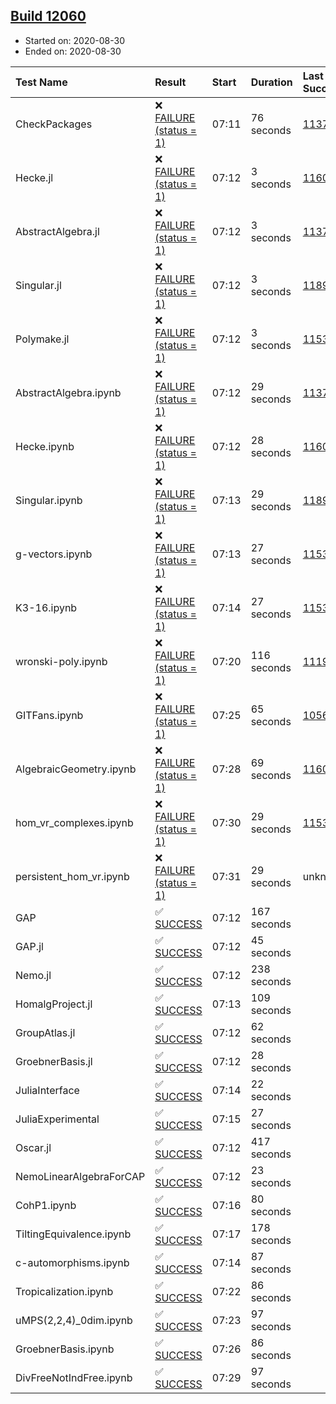 ## [Build 12060](https://oscarci.mathematik.uni-kl.de/job/oscar/12060/)

* Started on: 2020-08-30
* Ended on: 2020-08-30

| Test Name    | Result | Start | Duration | Last Success | First Failure |
|:-------------|:-------|:------|:---------|:-------------|:--------------|
| CheckPackages | ❌ [FAILURE (status = 1)](https://oscarci.mathematik.uni-kl.de/job/oscar/12060/artifact/logs/build-12060/CheckPackages.log) | 07:11 | 76 seconds | [11376](https://oscarci.mathematik.uni-kl.de/job/oscar/11376/) | [11377](https://oscarci.mathematik.uni-kl.de/job/oscar/11377/) |
| Hecke.jl | ❌ [FAILURE (status = 1)](https://oscarci.mathematik.uni-kl.de/job/oscar/12060/artifact/logs/build-12060/Hecke.jl.log) | 07:12 | 3 seconds | [11602](https://oscarci.mathematik.uni-kl.de/job/oscar/11602/) | [11603](https://oscarci.mathematik.uni-kl.de/job/oscar/11603/) |
| AbstractAlgebra.jl | ❌ [FAILURE (status = 1)](https://oscarci.mathematik.uni-kl.de/job/oscar/12060/artifact/logs/build-12060/AbstractAlgebra.jl.log) | 07:12 | 3 seconds | [11376](https://oscarci.mathematik.uni-kl.de/job/oscar/11376/) | [11377](https://oscarci.mathematik.uni-kl.de/job/oscar/11377/) |
| Singular.jl | ❌ [FAILURE (status = 1)](https://oscarci.mathematik.uni-kl.de/job/oscar/12060/artifact/logs/build-12060/Singular.jl.log) | 07:12 | 3 seconds | [11893](https://oscarci.mathematik.uni-kl.de/job/oscar/11893/) | [11894](https://oscarci.mathematik.uni-kl.de/job/oscar/11894/) |
| Polymake.jl | ❌ [FAILURE (status = 1)](https://oscarci.mathematik.uni-kl.de/job/oscar/12060/artifact/logs/build-12060/Polymake.jl.log) | 07:12 | 3 seconds | [11532](https://oscarci.mathematik.uni-kl.de/job/oscar/11532/) | [11533](https://oscarci.mathematik.uni-kl.de/job/oscar/11533/) |
| AbstractAlgebra.ipynb | ❌ [FAILURE (status = 1)](https://oscarci.mathematik.uni-kl.de/job/oscar/12060/artifact/logs/build-12060/AbstractAlgebra.ipynb.log) | 07:12 | 29 seconds | [11376](https://oscarci.mathematik.uni-kl.de/job/oscar/11376/) | [11377](https://oscarci.mathematik.uni-kl.de/job/oscar/11377/) |
| Hecke.ipynb | ❌ [FAILURE (status = 1)](https://oscarci.mathematik.uni-kl.de/job/oscar/12060/artifact/logs/build-12060/Hecke.ipynb.log) | 07:12 | 28 seconds | [11602](https://oscarci.mathematik.uni-kl.de/job/oscar/11602/) | [11603](https://oscarci.mathematik.uni-kl.de/job/oscar/11603/) |
| Singular.ipynb | ❌ [FAILURE (status = 1)](https://oscarci.mathematik.uni-kl.de/job/oscar/12060/artifact/logs/build-12060/Singular.ipynb.log) | 07:13 | 29 seconds | [11893](https://oscarci.mathematik.uni-kl.de/job/oscar/11893/) | [11894](https://oscarci.mathematik.uni-kl.de/job/oscar/11894/) |
| g-vectors.ipynb | ❌ [FAILURE (status = 1)](https://oscarci.mathematik.uni-kl.de/job/oscar/12060/artifact/logs/build-12060/g-vectors.ipynb.log) | 07:13 | 27 seconds | [11532](https://oscarci.mathematik.uni-kl.de/job/oscar/11532/) | [11533](https://oscarci.mathematik.uni-kl.de/job/oscar/11533/) |
| K3-16.ipynb | ❌ [FAILURE (status = 1)](https://oscarci.mathematik.uni-kl.de/job/oscar/12060/artifact/logs/build-12060/K3-16.ipynb.log) | 07:14 | 27 seconds | [11532](https://oscarci.mathematik.uni-kl.de/job/oscar/11532/) | [11533](https://oscarci.mathematik.uni-kl.de/job/oscar/11533/) |
| wronski-poly.ipynb | ❌ [FAILURE (status = 1)](https://oscarci.mathematik.uni-kl.de/job/oscar/12060/artifact/logs/build-12060/wronski-poly.ipynb.log) | 07:20 | 116 seconds | [11192](https://oscarci.mathematik.uni-kl.de/job/oscar/11192/) | [11193](https://oscarci.mathematik.uni-kl.de/job/oscar/11193/) |
| GITFans.ipynb | ❌ [FAILURE (status = 1)](https://oscarci.mathematik.uni-kl.de/job/oscar/12060/artifact/logs/build-12060/GITFans.ipynb.log) | 07:25 | 65 seconds | [10566](https://oscarci.mathematik.uni-kl.de/job/oscar/10566/) | [10567](https://oscarci.mathematik.uni-kl.de/job/oscar/10567/) |
| AlgebraicGeometry.ipynb | ❌ [FAILURE (status = 1)](https://oscarci.mathematik.uni-kl.de/job/oscar/12060/artifact/logs/build-12060/AlgebraicGeometry.ipynb.log) | 07:28 | 69 seconds | [11602](https://oscarci.mathematik.uni-kl.de/job/oscar/11602/) | [11603](https://oscarci.mathematik.uni-kl.de/job/oscar/11603/) |
| hom_vr_complexes.ipynb | ❌ [FAILURE (status = 1)](https://oscarci.mathematik.uni-kl.de/job/oscar/12060/artifact/logs/build-12060/hom_vr_complexes.ipynb.log) | 07:30 | 29 seconds | [11532](https://oscarci.mathematik.uni-kl.de/job/oscar/11532/) | [11533](https://oscarci.mathematik.uni-kl.de/job/oscar/11533/) |
| persistent_hom_vr.ipynb | ❌ [FAILURE (status = 1)](https://oscarci.mathematik.uni-kl.de/job/oscar/12060/artifact/logs/build-12060/persistent_hom_vr.ipynb.log) | 07:31 | 29 seconds | unknown | unknown |
| GAP | ✅ [SUCCESS](https://oscarci.mathematik.uni-kl.de/job/oscar/12060/artifact/logs/build-12060/GAP.log) | 07:12 | 167 seconds |  |  |
| GAP.jl | ✅ [SUCCESS](https://oscarci.mathematik.uni-kl.de/job/oscar/12060/artifact/logs/build-12060/GAP.jl.log) | 07:12 | 45 seconds |  |  |
| Nemo.jl | ✅ [SUCCESS](https://oscarci.mathematik.uni-kl.de/job/oscar/12060/artifact/logs/build-12060/Nemo.jl.log) | 07:12 | 238 seconds |  |  |
| HomalgProject.jl | ✅ [SUCCESS](https://oscarci.mathematik.uni-kl.de/job/oscar/12060/artifact/logs/build-12060/HomalgProject.jl.log) | 07:13 | 109 seconds |  |  |
| GroupAtlas.jl | ✅ [SUCCESS](https://oscarci.mathematik.uni-kl.de/job/oscar/12060/artifact/logs/build-12060/GroupAtlas.jl.log) | 07:12 | 62 seconds |  |  |
| GroebnerBasis.jl | ✅ [SUCCESS](https://oscarci.mathematik.uni-kl.de/job/oscar/12060/artifact/logs/build-12060/GroebnerBasis.jl.log) | 07:12 | 28 seconds |  |  |
| JuliaInterface | ✅ [SUCCESS](https://oscarci.mathematik.uni-kl.de/job/oscar/12060/artifact/logs/build-12060/JuliaInterface.log) | 07:14 | 22 seconds |  |  |
| JuliaExperimental | ✅ [SUCCESS](https://oscarci.mathematik.uni-kl.de/job/oscar/12060/artifact/logs/build-12060/JuliaExperimental.log) | 07:15 | 27 seconds |  |  |
| Oscar.jl | ✅ [SUCCESS](https://oscarci.mathematik.uni-kl.de/job/oscar/12060/artifact/logs/build-12060/Oscar.jl.log) | 07:12 | 417 seconds |  |  |
| NemoLinearAlgebraForCAP | ✅ [SUCCESS](https://oscarci.mathematik.uni-kl.de/job/oscar/12060/artifact/logs/build-12060/NemoLinearAlgebraForCAP.log) | 07:12 | 23 seconds |  |  |
| CohP1.ipynb | ✅ [SUCCESS](https://oscarci.mathematik.uni-kl.de/job/oscar/12060/artifact/logs/build-12060/CohP1.ipynb.log) | 07:16 | 80 seconds |  |  |
| TiltingEquivalence.ipynb | ✅ [SUCCESS](https://oscarci.mathematik.uni-kl.de/job/oscar/12060/artifact/logs/build-12060/TiltingEquivalence.ipynb.log) | 07:17 | 178 seconds |  |  |
| c-automorphisms.ipynb | ✅ [SUCCESS](https://oscarci.mathematik.uni-kl.de/job/oscar/12060/artifact/logs/build-12060/c-automorphisms.ipynb.log) | 07:14 | 87 seconds |  |  |
| Tropicalization.ipynb | ✅ [SUCCESS](https://oscarci.mathematik.uni-kl.de/job/oscar/12060/artifact/logs/build-12060/Tropicalization.ipynb.log) | 07:22 | 86 seconds |  |  |
| uMPS(2,2,4)_0dim.ipynb | ✅ [SUCCESS](https://oscarci.mathematik.uni-kl.de/job/oscar/12060/artifact/logs/build-12060/uMPS-2-2-4-_0dim.ipynb.log) | 07:23 | 97 seconds |  |  |
| GroebnerBasis.ipynb | ✅ [SUCCESS](https://oscarci.mathematik.uni-kl.de/job/oscar/12060/artifact/logs/build-12060/GroebnerBasis.ipynb.log) | 07:26 | 86 seconds |  |  |
| DivFreeNotIndFree.ipynb | ✅ [SUCCESS](https://oscarci.mathematik.uni-kl.de/job/oscar/12060/artifact/logs/build-12060/DivFreeNotIndFree.ipynb.log) | 07:29 | 97 seconds |  |  |

